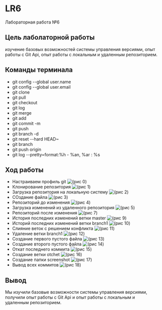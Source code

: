 # LR6

Лабораторная работа №6

## Цель лаболаторной работы

изучение базовых возможностей системы управления версиями, опыт работы с Git Api, опыт работы с локальным и удаленным репозиторием.

## Команды терминала

* git config --global user.name
* git config --global user.email
* git clone
* git pull
* git checkout
* git log
* git merge
* git add
* git commit -m
* git push
* git branch -d
* git reset --hard HEAD~
* git branch
* git push origin
* git log --pretty=format:%h - %an, %ar : %s

## Ход работы

* Настраиваем профиль git
    ![(рис 0)](./screenshots/Рисунок1.png)
* Клонирование репозитория
    ![(рис 1)](./screenshots/Рисунок2.png)
* Загрузка репозитория на локальную систему
    ![(рис 2)](./screenshots/Рисунок3.png)
* СОздание файла
    ![(рис 3)](./screenshots/Рисунок4.png)
* Репозиторий до изменения
    ![(рис 4)](./screenshots/Рисунок5.png)
* Загрузка изменений из удаленного репозитория
    ![(рис 5)](./screenshots/Рисунок6.png)
* Репозиторий после изменения
    ![(рис 7)](./screenshots/Рисунок7.png)
* История последних изменений ветки master
    ![(рис 9)](./screenshots/Рисунок8.png)
* Историй последних изменений ветки branch1
     ![(рис 10)](./screenshots/Рисунок9.png)
* Слияние веток с решением конфликта
     ![(рис 11)](./screenshots/Рисунок10.png)
* Удаление ветки branch1
     ![(рис 12)](./screenshots/Рисунок11.png)
* Создание первого пустого файла
     ![(рис 13)](./screenshots/Рисунок12.png)
* Создание второго пустого файла
     ![(рис 14)](./screenshots/Рисунок13.png)
* Откат последнего коммита
     ![(рис 15)](./screenshots/Рисунок14.png)
* Создание ветки otchet
     ![(рис 16)](./screenshots/Рисунок15.png)
* Создание папки screenshot
     ![(рис 17)](./screenshots/Рисунок17.png)
* Вывод всех коммитов
     ![(рис 18)](./screenshots/Рисунок16.png)


## Вывод

Мы изучили базовые возможности системы управления версиями, получили опыт работы с Git Api и опыт работы с локальным и удаленным репозиторием.